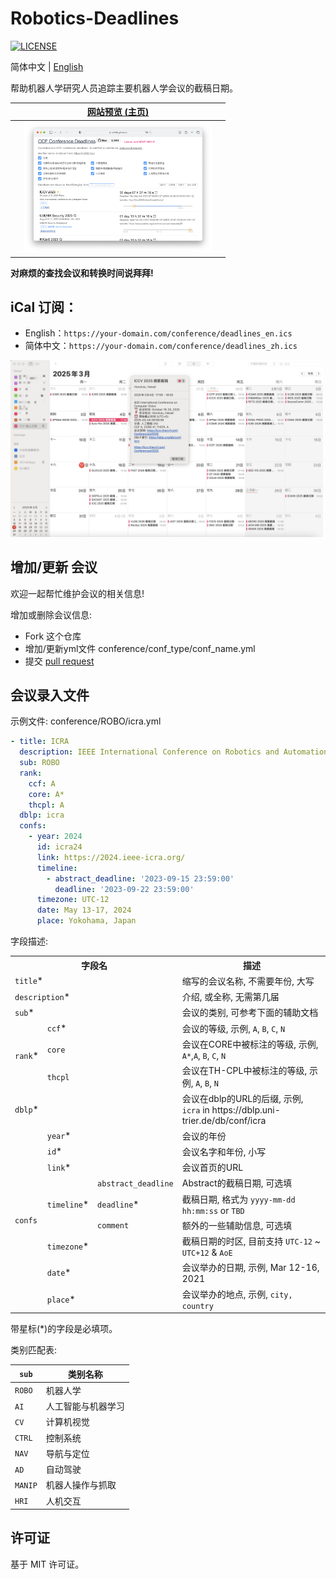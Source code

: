 # Robotics-Deadlines

[![LICENSE](https://img.shields.io/github/license/your-username/robotics-deadlines)](https://github.com/your-username/robotics-deadlines/blob/main/LICENSE)

简体中文 | [English](./README.md)

帮助机器人学研究人员追踪主要机器人学会议的截稿日期。

| <div style="width:330px">[网站预览 (主页)](https://your-username.github.io/robotics-deadlines/)</div> |
| :----: |
| <img src=".readme_assets/screenshot_website.png" width="300px"/> |

**对麻烦的查找会议和转换时间说拜拜!**

## iCal 订阅：

- English：`https://your-domain.com/conference/deadlines_en.ics`
- 简体中文：`https://your-domain.com/conference/deadlines_zh.ics`

<img src=".readme_assets/screenshot_iCal.jpg" width="500px"/>

## 增加/更新 会议

欢迎一起帮忙维护会议的相关信息!

增加或删除会议信息:
- Fork 这个仓库
- 增加/更新yml文件 conference/conf_type/conf_name.yml
- 提交 [pull request](https://github.com/your-username/robotics-deadlines/pulls)

## 会议录入文件

示例文件: conference/ROBO/icra.yml

```yaml
- title: ICRA
  description: IEEE International Conference on Robotics and Automation
  sub: ROBO
  rank:
    ccf: A
    core: A*
    thcpl: A
  dblp: icra
  confs:
    - year: 2024
      id: icra24
      link: https://2024.ieee-icra.org/
      timeline:
        - abstract_deadline: '2023-09-15 23:59:00'
          deadline: '2023-09-22 23:59:00'
      timezone: UTC-12
      date: May 13-17, 2024
      place: Yokohama, Japan
```

字段描述:

<table>
   <tr>
      <th colspan="3">字段名</th>
      <th>描述</th>
   </tr>
   <tr>
      <td colspan="3"><code>title</code>*</td>
      <td>缩写的会议名称, 不需要年份, 大写</td>
   </tr>
   <tr>
      <td colspan="3"><code>description</code>*</td>
      <td>介绍, 或全称, 无需第几届</td>
   </tr>
   <tr>
      <td colspan="3"><code>sub</code>*</td>
      <td>会议的类别, 可参考下面的辅助文档</td>
   </tr>
   <tr>
      <td rowspan="3"><code>rank</code>*</td>
      <td colspan="2"><code>ccf</code>*</td>
      <td>会议的等级, 示例, <code>A</code>, <code>B</code>, <code>C</code>, <code>N</code></td>
   </tr>
   <tr>
   <td colspan="2"><code>core</code></td>
   <td>会议在CORE中被标注的等级, 示例, <code>A*</code>,<code>A</code>, <code>B</code>, <code>C</code>, <code>N</code></td>
   </tr>
   <tr>
   <td colspan="2"><code>thcpl</code></td>
   <td>会议在TH-CPL中被标注的等级, 示例, <code>A</code>, <code>B</code>, <code>N</code></td>
   </tr>
   <tr>
      <td colspan="3"><code>dblp</code>*</td>
      <td>会议在dblp的URL的后缀, 示例, <code>icra</code> in https://dblp.uni-trier.de/db/conf/icra</td>
   </tr>
   <tr>
      <td rowspan="9"><code>confs</code></td>
      <td colspan="2"><code>year</code>*</td>
      <td>会议的年份</td>
   </tr>
   <tr>
      <td colspan="2"><code>id</code>*</td>
      <td>会议名字和年份, 小写</td>
   </tr>
   <tr>
      <td colspan="2"><code>link</code>*</td>
      <td>会议首页的URL</td>
   </tr>
   <tr>
      <td rowspan="3"><code>timeline</code>*</td>
      <td><code>abstract_deadline</code></td>
      <td>Abstract的截稿日期, 可选填</td>
   </tr>
   <tr>
      <td><code>deadline</code>*</td>
      <td>截稿日期, 格式为 <code>yyyy-mm-dd hh:mm:ss</code> or <code>TBD</code></td>
   </tr>
   <tr>
      <td><code>comment</code></td>
      <td>额外的一些辅助信息, 可选填</td>
   </tr>
   <tr>
      <td colspan="2"><code>timezone</code>*</td>
      <td>截稿日期的时区, 目前支持 <code>UTC-12</code> ~ <code>UTC+12</code> & <code>AoE</code></td>
   </tr>
   <tr>
      <td colspan="2"><code>date</code>*</td>
      <td>会议举办的日期, 示例, Mar 12-16, 2021</td>
   </tr>
   <tr>
      <td colspan="2"><code>place</code>*</td>
      <td>会议举办的地点, 示例, <code>city, country</code></td>
   </tr>
</table>

带星标(*)的字段是必填项。

类别匹配表:

| `sub` | 类别名称 |
| ----------- | --------------------------------------------------------- |
| `ROBO`      | 机器人学                                                  |
| `AI`        | 人工智能与机器学习                                        |
| `CV`        | 计算机视觉                                                |
| `CTRL`      | 控制系统                                                  |
| `NAV`       | 导航与定位                                                |
| `AD`        | 自动驾驶                                                  |
| `MANIP`     | 机器人操作与抓取                                          |
| `HRI`       | 人机交互                                                  |

## 许可证

基于 MIT 许可证。

